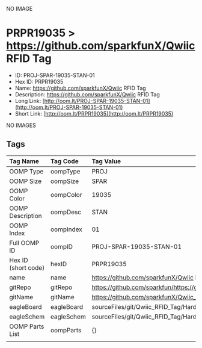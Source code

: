 


  
NO IMAGE  
# PRPR19035 > https://github.com/sparkfunX/Qwiic RFID Tag

- ID: PROJ-SPAR-19035-STAN-01
- Hex ID: PRPR19035
- Name: https://github.com/sparkfunX/Qwiic RFID Tag
- Description: https://github.com/sparkfunX/Qwiic RFID Tag
- Long Link: [http://oom.lt/PROJ-SPAR-19035-STAN-01](http://oom.lt/PROJ-SPAR-19035-STAN-01)
- Short Link: [http://oom.lt/PRPR19035](http://oom.lt/PRPR19035)
  
NO IMAGES  
## Tags
  

|Tag Name|Tag Code|Tag Value|
| :--- | :--- | :--- |
|OOMP Type|oompType|PROJ|
|OOMP Size|oompSize|SPAR|
|OOMP Color|oompColor|19035|
|OOMP Description|oompDesc|STAN|
|OOMP Index|oompIndex|01|
|Full OOMP ID|oompID|PROJ-SPAR-19035-STAN-01|
|Hex ID (short code)|hexID|PRPR19035|
|name|name|https://github.com/sparkfunX/Qwiic RFID Tag|
|gitRepo|gitRepo|https://github.com/sparkfun/https://github.com/sparkfunX/Qwiic_RFID_Tag|
|gitName|gitName|https://github.com/sparkfunX/Qwiic_RFID_Tag|
|eagleBoard|eagleBoard|sourceFiles/git/Qwiic_RFID_Tag/Hardware/Qwiic_RFID_Tag.brd|
|eagleSchem|eagleSchem|sourceFiles/git/Qwiic_RFID_Tag/Hardware/Qwiic_RFID_Tag.sch|
|OOMP Parts List|oompParts|{}|
||||
